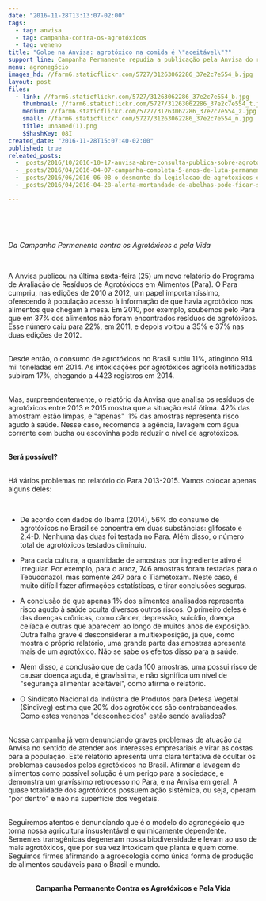 ```yaml
---
date: "2016-11-28T13:13:07-02:00"
tags:
  - tag: anvisa
  - tag: campanha-contra-os-agrotóxicos
  - tag: veneno
title: "Golpe na Anvisa: agrotóxico na comida é \"aceitável\"?"
support_line: Campanha Permanente repudia a publicação pela Anvisa do relatório da avaliação de agrotóxicos em alimentos para os anos 2013-2015.
menu: agronegócio
images_hd: //farm6.staticflickr.com/5727/31263062286_37e2c7e554_b.jpg
layout: post
files:
  - link: //farm6.staticflickr.com/5727/31263062286_37e2c7e554_b.jpg
    thumbnail: //farm6.staticflickr.com/5727/31263062286_37e2c7e554_t.jpg
    medium: //farm6.staticflickr.com/5727/31263062286_37e2c7e554_z.jpg
    small: //farm6.staticflickr.com/5727/31263062286_37e2c7e554_n.jpg
    title: unnamed(1).png
    $$hashKey: 08I
created_date: "2016-11-28T15:07:40-02:00"
published: true
releated_posts:
  - _posts/2016/10/2016-10-17-anvisa-abre-consulta-publica-sobre-agrotoxicos-com-prazo-de-nove-dias.md
  - _posts/2016/04/2016-04-07-campanha-completa-5-anos-de-luta-permanente-contra-os-agrotoxicos-e-pela-vida.md
  - _posts/2016/06/2016-06-08-o-desmonte-da-legislacao-de-agrotoxicos-e-as-ameacas-para-o-campo.md
  - _posts/2016/04/2016-04-28-alerta-mortandade-de-abelhas-pode-ficar-sem-controle.md

---
```

<p>&nbsp;</p>

<p>&nbsp;</p>

<p><em>Da Campanha Permanente contra os Agrot&oacute;xicos e pela Vida</em></p>

<p>&nbsp;</p>

<p>A Anvisa publicou na &uacute;ltima sexta-feira (25) um novo relat&oacute;rio do Programa de Avalia&ccedil;&atilde;o de Res&iacute;duos de Agrot&oacute;xicos em Alimentos (Para). O Para cumpriu, nas edi&ccedil;&otilde;es de 2010 a 2012, um papel important&iacute;ssimo, oferecendo &agrave; popula&ccedil;&atilde;o acesso &agrave; informa&ccedil;&atilde;o de que havia agrot&oacute;xico nos alimentos que chegam &agrave; mesa. Em 2010, por exemplo, soubemos pelo Para que em 37% dos alimentos n&atilde;o foram encontrados res&iacute;duos de agrot&oacute;xicos. Esse n&uacute;mero caiu para 22%, em 2011, e depois voltou a 35% e 37% nas duas edi&ccedil;&otilde;es de 2012.</p>

<p><br />
Desde ent&atilde;o, o consumo de agrot&oacute;xicos no Brasil subiu 11%, atingindo 914 mil toneladas em 2014. As intoxica&ccedil;&otilde;es por agrot&oacute;xicos agr&iacute;cola notificadas subiram 17%, chegando a 4423 registros em 2014.</p>

<p><br />
Mas, surpreendentemente, o relat&oacute;rio da Anvisa que analisa os res&iacute;duos de agrot&oacute;xicos entre 2013 e 2015 mostra que a situa&ccedil;&atilde;o est&aacute; &oacute;tima. 42% das amostram est&atilde;o limpas, e &quot;apenas&quot;&nbsp; 1% das amostras representa risco agudo &agrave; sa&uacute;de. Nesse caso, recomenda a ag&ecirc;ncia, lavagem com &aacute;gua corrente com bucha ou escovinha pode reduzir o n&iacute;vel de agrot&oacute;xicos.</p>

<p><br />
<strong>Ser&aacute; poss&iacute;vel?</strong></p>

<p><br />
H&aacute; v&aacute;rios problemas no relat&oacute;rio do Para 2013-2015. Vamos colocar apenas alguns deles:</p>

<p>&nbsp;</p>

<ul>
	<li>De acordo com dados do Ibama (2014), 56% do consumo de agrot&oacute;xicos no Brasil se concentra em duas subst&acirc;ncias: glifosato e 2,4-D. Nenhuma das duas foi testada no Para. Al&eacute;m disso, o n&uacute;mero total de agrot&oacute;xicos testados diminuiu.</li>
</ul>

<ul>
	<li>Para cada cultura, a quantidade de amostras por ingrediente ativo &eacute; irregular. Por exemplo, para o arroz, 746 amostras foram testadas para o Tebuconazol, mas somente 247 para o Tiametoxam. Neste caso, &eacute; muito dif&iacute;cil fazer afirma&ccedil;&otilde;es estat&iacute;sticas, e tirar conclus&otilde;es seguras.</li>
</ul>

<ul>
	<li>A conclus&atilde;o de que apenas 1% dos alimentos analisados representa risco agudo &agrave; sa&uacute;de oculta diversos outros riscos. O primeiro deles &eacute; das doen&ccedil;as cr&ocirc;nicas, como c&acirc;ncer, depress&atilde;o, suic&iacute;dio, doen&ccedil;a cel&iacute;aca e outras que aparecem ao longo de muitos anos de exposi&ccedil;&atilde;o. Outra falha grave &eacute; desconsiderar a multiexposi&ccedil;&atilde;o, j&aacute; que, como mostra o pr&oacute;prio relat&oacute;rio, uma grande parte das amostras apresenta mais de um agrot&oacute;xico. N&atilde;o se sabe os efeitos disso para a sa&uacute;de.</li>
</ul>

<ul>
	<li>Al&eacute;m disso, a conclus&atilde;o que de cada 100 amostras, uma possui risco de causar doen&ccedil;a aguda, &eacute; grav&iacute;ssima, e n&atilde;o significa um n&iacute;vel de &quot;seguran&ccedil;a alimentar aceit&aacute;vel&quot;, como afirma o relat&oacute;rio.</li>
</ul>

<ul>
	<li>O Sindicato Nacional da Ind&uacute;stria de Produtos para Defesa Vegetal (Sindiveg) estima que 20% dos agrot&oacute;xicos s&atilde;o contrabandeados. Como estes venenos &quot;desconhecidos&quot; est&atilde;o sendo avaliados?</li>
</ul>

<p><br />
Nossa campanha j&aacute; vem denunciando graves problemas de atua&ccedil;&atilde;o da Anvisa no sentido de atender aos interesses empresariais e virar as costas para a popula&ccedil;&atilde;o. Este relat&oacute;rio apresenta uma clara tentativa de ocultar os problemas causados pelos agrot&oacute;xicos no Brasil. Afirmar a lavagem de alimentos como poss&iacute;vel solu&ccedil;&atilde;o &eacute; um perigo para a sociedade, e demonstra um grav&iacute;ssimo retrocesso no Para, e na Anvisa em geral. A quase totalidade dos agrot&oacute;xicos possuem a&ccedil;&atilde;o sist&ecirc;mica, ou seja, operam &quot;por dentro&quot; e n&atilde;o na superf&iacute;cie dos vegetais.</p>

<p><br />
Seguiremos atentos e denunciando que &eacute; o modelo do agroneg&oacute;cio que torna nossa agricultura insustent&aacute;vel e quimicamente dependente. Sementes transg&ecirc;nicas degeneram nossa biodiversidade e levam ao uso de mais agrot&oacute;xicos, que por sua vez intoxicam que planta e quem come. Seguimos firmes afirmando a agroecologia como &uacute;nica forma de produ&ccedil;&atilde;o de alimentos saud&aacute;veis para o Brasil e mundo.</p>

<p style="text-align: center;"><br />
<strong>Campanha Permanente Contra os Agrot&oacute;xicos e Pela Vida</strong></p>
